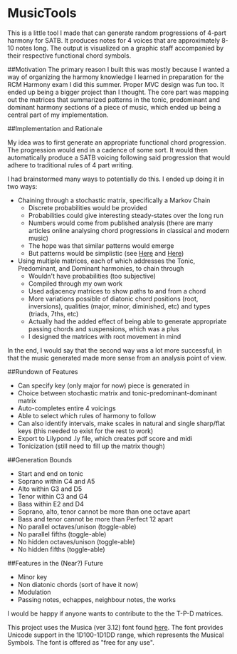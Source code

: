 MusicTools
==========

This is a little tool I made that can generate random progressions of 4-part harmony for SATB. It produces notes for 4 voices that are approximately 8-10 notes long. The output is visualized on a graphic staff accompanied by their respective functional chord symbols. 


##Motivation
The primary reason I built this was mostly because I wanted a way of organizing the harmony knowledge I learned in preparation for the RCM Harmony exam I did this summer. Proper MVC design was fun too. It ended up being a bigger project than I thought. The core part was mapping out the matrices that summarized patterns in the tonic, predominant and dominant harmony sections of a piece of music, which ended up being a central part of my implementation. 


##Implementation and Rationale

My idea was to first generate an appropriate functional chord progression. The progression would end in a cadence of some sort. It would then automatically produce a SATB voicing following said progression that would adhere to traditional rules of 4 part writing. 

I had brainstormed many ways to potentially do this. I ended up doing it in two ways:

* Chaining through a stochastic matrix, specifically a Markov Chain
    * Discrete probabilities would be provided
    * Probabilities could give interesting steady-states over the long run
    * Numbers would come from published analysis (there are many articles online analysing chord progressions in classical and modern music)
    * The hope was that similar patterns would emerge
	* But patterns would be simplistic (see [Here][1] and [Here][2])
* Using multiple matrices, each of which addresses the Tonic, Predominant, and Dominant harmonies, to chain through
    * Wouldn't have probabilities (too subjective)
    * Compiled through my own work
    * Used adjacency matrices to show paths to and from a chord
    * More variations possible of diatonic chord positions (root, inversions), qualities (major, minor, diminished, etc) and types (triads, 7ths, etc)
    * Actually had the added effect of being able to generate appropriate passing chords and suspensions, which was a plus
    * I designed the matrices with root movement in mind


In the end, I would say that the second way was a lot more successful, in that the music generated made more sense from an analysis point of view.


##Rundown of Features

* Can specify key (only major for now) piece is generated in
* Choice between stochastic matrix and tonic-predominant-dominant matrix
* Auto-completes entire 4 voicings
* Able to select which rules of harmony to follow
* Can also identify intervals, make scales in natural and single sharp/flat keys (this needed to exist for the rest to work)
* Export to Lilypond .ly file, which creates pdf score and midi
* Tonicization (still need to fill up the matrix though)


##Generation Bounds
* Start and end on tonic
* Soprano within C4 and A5
* Alto within G3 and D5
* Tenor within C3 and G4
* Bass within E2 and D4
* Soprano, alto, tenor cannot be more than one octave apart
* Bass and tenor cannot be more than Perfect 12 apart
* No parallel octaves/unison (toggle-able)
* No parallel fifths (toggle-able)
* No hidden octaves/unison (toggle-able)
* No hidden fifths (toggle-able)


##Features in the (Near?) Future
* Minor key
* Non diatonic chords (sort of have it now)
* Modulation
* Passing notes, echappes, neighbour notes, the works


I would be happy if anyone wants to contribute to the the T-P-D matrices.


This project uses the Musica (ver 3.12) font found [here][3]. The font provides Unicode support in the 1D100-1D1DD range, which represents the Musical Symbols. The font is offered as "free for any use".

[1]: http://www.hooktheory.com/blog/i-analyzed-the-chords-of-1300-popular-songs-for-patterns-this-is-what-i-found/
[2]: http://www.hooktheory.com/trends
[3]: http://users.teilar.gr/~g1951d/
